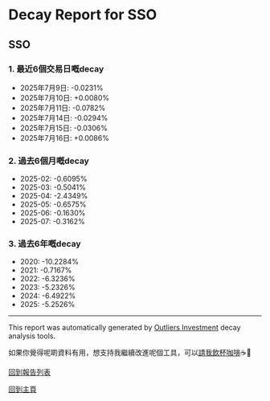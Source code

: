 # Decay Report for SSO

## SSO

### 1. 最近6個交易日嘅decay

- 2025年7月9日: -0.0231%
- 2025年7月10日: +0.0080%
- 2025年7月11日: -0.0782%
- 2025年7月14日: -0.0294%
- 2025年7月15日: -0.0306%
- 2025年7月16日: +0.0086%

### 2. 過去6個月嘅decay

- 2025-02: -0.6095%
- 2025-03: -0.5041%
- 2025-04: -2.4349%
- 2025-05: -0.6575%
- 2025-06: -0.1630%
- 2025-07: -0.3162%

### 3. 過去6年嘅decay

- 2020: -10.2284%
- 2021: -0.7167%
- 2022: -6.3236%
- 2023: -5.2326%
- 2024: -6.4922%
- 2025: -5.2526%

------------------------------
This report was automatically generated by [Outliers Investment](https://outliersecon.github.io/Outliers-Investment/) decay analysis tools.

如果你覺得呢啲資料有用，想支持我繼續改進呢個工具，可以[請我飲杯咖啡](https://buymeacoffee.com/outliersecon)☕🙏

[回到報告列表](https://outliersecon.github.io/Outliers-Investment/reports/reports_public)

[回到主頁](https://outliersecon.github.io/Outliers-Investment/)